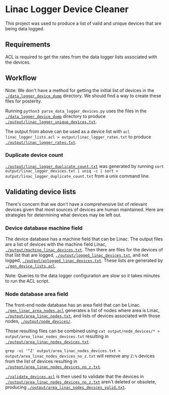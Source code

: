 # Linac Logger Device Cleaner

This project was used to produce a list of valid and unique devices that are being data logged.

## Requirements

ACL is required to get the rates from the data logger lists associated with the devices.

## Workflow

Note: We don't have a method for getting the initial list of devices in the [`./data_logger_device_dump`](./data_logger_device_dump) directory. We should find a way to create these files for posterity.

Running `python3 parse_data_logger_devices.py` uses the files in the [`./data_logger_device_dump`](./data_logger_device_dump) directory to produce [`./output/linac_logger_unique_devices.txt`](./output/linac_logger_unique_devices.txt).

The output from above can be used as a device list with `acl linac_logger_lists.acl > output/linac_logger_rates.txt` to produce [`./output/linac_logger_rates.txt`](./output/linac_logger_rates.txt).

### Duplicate device count

[`./output/linac_logger_duplicate_count.txt`](./output/linac_logger_duplicate_count.txt) was generated by running `sort output/linac_logger_devices.txt | uniq -c | sort > output/linac_logger_duplicate_count.txt` from a unix command line.

## Validating device lists

There's concern that we don't have a comprehensive list of relevant devices given that most sources of devices are human maintained. Here are strategies for determining what devices may be left out.

### Device database machine field

The device database has a machine field that can be Linac. The output files are a list of devices with the machine field Linac, [`./output/machine_linac_devices.txt`](./output/machine_linac_devices.txt). Then there are files for the devices of that list that are logged, [`./output/logged_linac_devices.txt`](./output/logged_linac_devices.txt), and not logged, [`./output/unlogged_linac_devices.txt`](./output/unlogged_linac_devices.txt). These lists are generated by [`./gen_device_lists.acl`](./gen_device_lists.acl).

Note: Queries to the data logger configuration are slow so it takes minutes to run the ACL script.

### Node database area field

The front-end node database has an area field that can be Linac. [`./gen_linac_area_nodes.acl`](./gen_linac_area_nodes.acl) generates a list of nodes where area is Linac, [`./output/area_linac_nodes.txt`](./output/area_linac_nodes.txt), and lists of devices associated with those nodes, [`./output/node_devices/`](./output/node_devices/).

Those resulting files can be combined using `cat output/node_devices/* > output/area_linac_nodes_devices.txt` resulting in [`./output/area_linac_nodes_devices.txt`](./output/area_linac_nodes_devices.txt).

`grep -vi '^Z' output/area_linac_nodes_devices.txt > output/area_linac_nodes_devices_no_z.txt` will remove any `Z:%` devices from the list of devices resulting in [`./output/area_linac_nodes_devices_no_z.txt`](./output/area_linac_nodes_devices_no_z.txt).

[`./validate_devices.acl`](./validate_devices.acl) is then used to validate that the devices in [`./output/area_linac_nodes_devices_no_z.txt`](./output/area_linac_nodes_devices_no_z.txt) aren't deleted or obsolete, producing [`./output/area_linac_nodes_devices_valid.txt`](./output/area_linac_nodes_devices_valid.txt).

